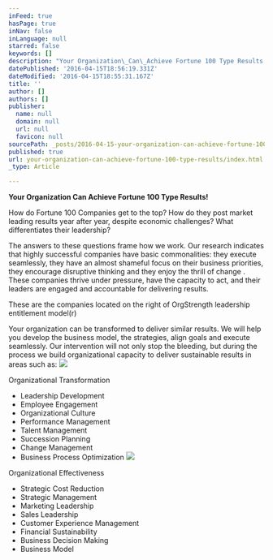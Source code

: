 ```yaml
---
inFeed: true
hasPage: true
inNav: false
inLanguage: null
starred: false
keywords: []
description: "Your Organization\_Can\_Achieve Fortune 100 Type Results!"
datePublished: '2016-04-15T18:56:19.331Z'
dateModified: '2016-04-15T18:55:31.167Z'
title: ''
author: []
authors: []
publisher:
  name: null
  domain: null
  url: null
  favicon: null
sourcePath: _posts/2016-04-15-your-organization-can-achieve-fortune-100-type-results.md
published: true
url: your-organization-can-achieve-fortune-100-type-results/index.html
_type: Article

---
```

**Your Organization Can Achieve Fortune 100 Type Results!**

How do Fortune 100 Companies get to the top? How do they post market leading results year after year, despite economic challenges? What differentiates their leadership?

The answers to these questions frame how we work. Our research indicates that highly successful companies have basic commonalities: they execute seamlessly, they have an almost shameful focus on their business priorities, they encourage disruptive thinking and they enjoy the thrill of change . These companies thrive under pressure, have the capacity to act, and their leaders are engaged and accountable for delivering results. 

These are the companies located on the right of OrgStrength leadership entitlement model(r)

Your organization can be transformed to deliver similar results. We will help you develop the business model, the strategies, align goals and execute seamlessly. Our intervention will not only stop the bleeding, but during the process we build organizational capacity to deliver sustainable results in areas such as:
![](https://the-grid-user-content.s3-us-west-2.amazonaws.com/ee362d0f-daeb-4d79-b512-24d149de48c3.jpg)

Organizational Transformation                                                                              

* Leadership Development
* Employee Engagement
* Organizational Culture
* Performance Management
* Talent Management
* Succession Planning
* Change Management
* Business Process Optimization ![](https://the-grid-user-content.s3-us-west-2.amazonaws.com/32bb6560-9bf5-413d-a4b1-87b6d9797d5c.jpg)

Organizational Effectiveness

* Strategic Cost Reduction
* Strategic Management
* Marketing Leadership
* Sales Leadership
* Customer Experience Management
* Financial Sustainability
* Business Decision Making
* Business Model